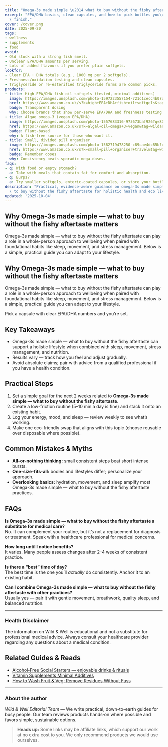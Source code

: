 ```yaml
---
title: "Omega-3s made simple \u2014 what to buy without the fishy aftertaste"
excerpt: "EPA/DHA basics, clean capsules, and how to pick bottles you\u2019ll actually\
  \ finish."
cover: /cover.png
date: 2025-09-20
tags:
- wellness
- supplements
- food
avoid:
- Old stock with a strong fish smell.
- Unclear EPA/DHA amounts per serving.
- Lots of added flavours if you prefer plain softgels.
lookfor:
- Clear EPA + DHA totals (e.g., 1000 mg per 2 softgels).
- Freshness/oxidation testing and clean capsules.
- Triglyceride or re-esterified triglyceride forms are common picks.
products:
- title: High-EPA/DHA fish oil softgels (tested, minimal additives)
  image: https://images.unsplash.com/photo-1597223557154-721c1cecc4b0?q=80&w=1200
  href: https://www.amazon.co.uk/s?k=high+EPA+DHA+fish+oil+softgels&tag=wildandwell0c-21
  badge: Transparent dosing
  why: Choose brands that show per-serve EPA/DHA and freshness testing.
- title: Algae omega-3 (vegan EPA/DHA)
  image: https://images.unsplash.com/photo-1557683316-973673baf926?q=80&w=1200
  href: https://www.amazon.co.uk/s?k=algal+oil+omega+3+vegan&tag=wildandwell0c-21
  badge: Plant-based
  why: A fish-free source for those who want it.
- title: Small, divided pill organiser
  image: https://images.unsplash.com/photo-1582719478250-c89cae4dc85b?q=80&w=1200
  href: https://www.amazon.co.uk/s?k=small+pill+organiser+travel&tag=wildandwell0c-21
  badge: Remember doses
  why: Consistency beats sporadic mega-doses.
faqs:
- q: With food or empty stomach?
  a: Take with meals that contain fat for comfort and absorption.
- q: Burps?
  a: Try smaller softgels, enteric-coated capsules, or store your bottle in the fridge.
description: "Practical, evidence-aware guidance on omega-3s made simple \u2014 what\
  \ to buy without the fishy aftertaste for holistic health and eco living."
updated: '2025-10-04'
---
```


## Why Omega-3s made simple — what to buy without the fishy aftertaste matters
Omega-3s made simple — what to buy without the fishy aftertaste can play a role in a whole-person approach to wellbeing when paired with foundational habits like sleep, movement, and stress management. Below is a simple, practical guide you can adapt to your lifestyle.

## Why Omega-3s made simple — what to buy without the fishy aftertaste matters
Omega-3s made simple — what to buy without the fishy aftertaste can play a role in a whole-person approach to wellbeing when paired with foundational habits like sleep, movement, and stress management. Below is a simple, practical guide you can adapt to your lifestyle.

Pick a capsule with clear EPA/DHA numbers and you’re set.

## Key Takeaways
- Omega-3s made simple — what to buy without the fishy aftertaste can support a holistic lifestyle when combined with sleep, movement, stress management, and nutrition.
- Results vary — track how you feel and adjust gradually.
- Avoid absolute claims; pair with advice from a qualified professional if you have a health condition.


## Practical Steps
1. Set a simple goal for the next 2 weeks related to **Omega-3s made simple — what to buy without the fishy aftertaste**.
2. Create a low-friction routine (5–10 min a day is fine) and stack it onto an existing habit.
3. Log your energy, mood, and sleep — review weekly to see what’s working.
4. Make one eco-friendly swap that aligns with this topic (choose reusable over disposable where possible).


## Common Mistakes & Myths
- **All-or-nothing thinking:** small consistent steps beat short intense bursts.
- **One-size-fits-all:** bodies and lifestyles differ; personalize your approach.
- **Overlooking basics:** hydration, movement, and sleep amplify most Omega-3s made simple — what to buy without the fishy aftertaste practices.


## FAQs
**Is Omega-3s made simple — what to buy without the fishy aftertaste a substitute for medical care?**  
No. It can complement your routine, but it’s not a replacement for diagnosis or treatment. Speak with a healthcare professional for medical concerns.

**How long until I notice benefits?**  
It varies. Many people assess changes after 2–4 weeks of consistent practice.

**Is there a “best” time of day?**  
The best time is the one you’ll *actually* do consistently. Anchor it to an existing habit.

**Can I combine Omega-3s made simple — what to buy without the fishy aftertaste with other practices?**  
Usually yes — pair it with gentle movement, breathwork, quality sleep, and balanced nutrition.


---

### Health Disclaimer
The information on Wild & Well is educational and not a substitute for professional medical advice. Always consult your healthcare provider regarding any questions about a medical condition.


## Related Guides & Reads
- [Alcohol-Free Social Starters — enjoyable drinks & rituals](alcohol-free-social-starters.md)
- [Vitamin Supplements Minimal Additives](vitamin-supplements-minimal-additives.md)
- [How to Wash Fruit & Veg: Remove Residues Without Fuss](cleaning-chemicals-off-fruit.md)

---

### About the author
*Wild & Well Editorial Team* — We write practical, down-to-earth guides for busy people. Our team reviews products hands‑on where possible and favors simple, sustainable options.

> **Heads up:** Some links may be affiliate links, which support our work at no extra cost to you. We only recommend products we would use ourselves.
